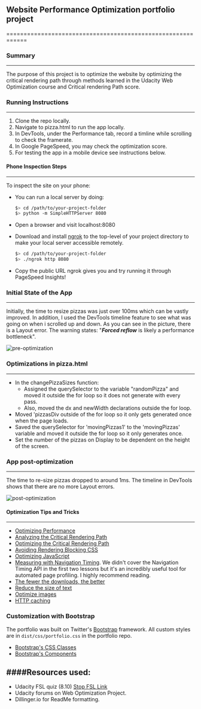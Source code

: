 ## Website Performance Optimization portfolio project
============================================================

### Summary
------------------------------------------------------------
The purpose of this project is to optimize the website by optimizing the critical rendering path through methods learned 
in the Udacity Web Optimization course and Critical rendering Path score.

### Running Instructions
-------------------------------------------------------------
1. Clone the repo locally.
2. Navigate to pizza.html to run the app locally.
3. In DevTools, under the Performance tab, record a timline while scrolling to check the framerate.
4. In Google PageSpeed, you may check the optimization score. 
5. For testing the app in a mobile device see instructions below.

#### Phone Inspection Steps
-------------------------------------------------------------
To inspect the site on your phone: 
* You can run a local server by doing: 

  ```bash
  $> cd /path/to/your-project-folder
  $> python -m SimpleHTTPServer 8080
  ```

* Open a browser and visit localhost:8080
* Download and install [ngrok](https://ngrok.com/) to the top-level of your project directory to make your local server accessible remotely.

  ``` bash
  $> cd /path/to/your-project-folder
  $> ./ngrok http 8080
  ```

* Copy the public URL ngrok gives you and try running it through PageSpeed Insights! 


### Initial State of the App
---------------------------------------------------------------
Initially, the time to resize pizzas was just over 100ms which can be vastly improved.
In addition, I used the DevTools timeline feature to see what was going on when i scrolled up and down. As you can see in the picture, there is a Layout error. The warning states: "___Forced reflow___ is likely a performance bottleneck".

![pre-optimization](website-optim/views/images/pre-optimization)

### Optimizations in pizza.html
---------------------------------------------------------------
* In the changePizzaSizes function:
	* Assigned the querySelector to the variable "randomPizza" and moved it outside the for loop so it does not generate with every pass.
	* Also, moved the dx and newWidth declarations outside the for loop.
* Moved 'pizzasDiv outside of the for loop so it only gets generated once when the page loads.	
* Saved the querySelector for 'movingPizzas1' to the 'movingPizzas' variable and moved it outside the for loop so it only generates once.
* Set the number of the pizzas on Display to be dependent on the height of the screen.

### App post-optimization
---------------------------------------------------------------
The time to re-size pizzas dropped to around 1ms.
The timeline in DevTools shows that there are no more Layout errors.

![post-optimization](website-optim/views/images/post-optimization) 


#### Optimization Tips and Tricks
---------------------------------------------------------------
* [Optimizing Performance](https://developers.google.com/web/fundamentals/performance/ "web performance")
* [Analyzing the Critical Rendering Path](https://developers.google.com/web/fundamentals/performance/critical-rendering-path/analyzing-crp.html "analyzing crp")
* [Optimizing the Critical Rendering Path](https://developers.google.com/web/fundamentals/performance/critical-rendering-path/optimizing-critical-rendering-path.html "optimize the crp!")
* [Avoiding Rendering Blocking CSS](https://developers.google.com/web/fundamentals/performance/critical-rendering-path/render-blocking-css.html "render blocking css")
* [Optimizing JavaScript](https://developers.google.com/web/fundamentals/performance/critical-rendering-path/adding-interactivity-with-javascript.html "javascript")
* [Measuring with Navigation Timing](https://developers.google.com/web/fundamentals/performance/critical-rendering-path/measure-crp.html "nav timing api"). We didn't cover the Navigation Timing API in the first two lessons but it's an incredibly useful tool for automated page profiling. I highly recommend reading.
* <a href="https://developers.google.com/web/fundamentals/performance/optimizing-content-efficiency/eliminate-downloads.html">The fewer the downloads, the better</a>
* <a href="https://developers.google.com/web/fundamentals/performance/optimizing-content-efficiency/optimize-encoding-and-transfer.html">Reduce the size of text</a>
* <a href="https://developers.google.com/web/fundamentals/performance/optimizing-content-efficiency/image-optimization.html">Optimize images</a>
* <a href="https://developers.google.com/web/fundamentals/performance/optimizing-content-efficiency/http-caching.html">HTTP caching</a>

### Customization with Bootstrap
The portfolio was built on Twitter's <a href="http://getbootstrap.com/">Bootstrap</a> framework. All custom styles are in `dist/css/portfolio.css` in the portfolio repo.

* <a href="http://getbootstrap.com/css/">Bootstrap's CSS Classes</a>
* <a href="http://getbootstrap.com/components/">Bootstrap's Components</a>

####Resources used:
---------------------------------------------------------------
* Udacity FSL quiz (8.10) [Stop FSL Link](https://classroom.udacity.com/nanodegrees/nd001/parts/e87c34bf-a9c0-415f-b007-c2c2d7eead73/modules/273584856175461/lessons/4147498575/concepts/41542085800923)
* Udacity forums on Web Optimization Project. 
* Dillinger.io for ReadMe formatting. 

